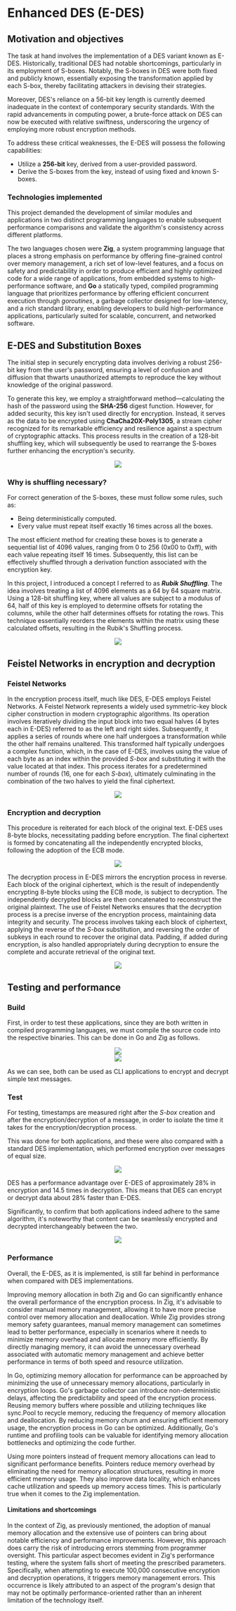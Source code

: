 # Enhanced DES (E-DES)

## Motivation and objectives

The task at hand involves the implementation of a DES variant known as E-DES. Historically, traditional DES had notable shortcomings, particularly in its employment of S-boxes. Notably, the S-boxes in DES were both fixed and publicly known, essentially exposing the transformation applied by each S-box, thereby facilitating attackers in devising their strategies. 

Moreover, DES's reliance on a 56-bit key length is currently deemed inadequate in the context of contemporary security standards. With the rapid advancements in computing power, a brute-force attack on DES can now be executed with relative swiftness, underscoring the urgency of employing more robust encryption methods.

To address these critical weaknesses, the E-DES will possess the following capabilities:
- Utilize a **256-bit** key, derived from a user-provided password.
- Derive the S-boxes from the key, instead of using fixed and known S-boxes.

### Technologies implemented

This project demanded the development of similar modules and applications in two distinct programming languages to enable subsequent performance comparisons and validate the algorithm's consistency across different platforms.

The two languages chosen were **Zig**, a system programming language that places a strong emphasis on performance by offering fine-grained control over memory management, a rich set of low-level features, and a focus on safety and predictability in order to produce efficient and highly optimized code for a wide range of applications, from embedded systems to high-performance software, and **Go** a statically typed, compiled programming language that prioritizes performance by offering efficient concurrent execution through _goroutines_, a garbage collector designed for low-latency, and a rich standard library, enabling developers to build high-performance applications, particularly suited for scalable, concurrent, and networked software.

<div style="page-break-after: always;"></div>

## E-DES and Substitution Boxes

The initial step in securely encrypting data involves deriving a robust 256-bit key from the user's password, ensuring a level of confusion and diffusion that thwarts unauthorized attempts to reproduce the key without knowledge of the original password.

To generate this key, we employ a straightforward method—calculating the hash of the password using the **SHA-256** digest function. However, for added security, this key isn't used directly for encryption. Instead, it serves as the data to be encrypted using **ChaCha20X-Poly1305**, a stream cipher recognized for its remarkable efficiency and resilience against a spectrum of cryptographic attacks. This process results in the creation of a 128-bit shuffling key, which will subsequently be used to rearrange the S-boxes further enhancing the encryption's security.

<div align="center">
    <img src="./doc/prints/03-key-exchange-index.png">
</div>

### Why is shuffling necessary?

For correct generation of the S-boxes, these must follow some rules, such as:

- Being deterministically computed.
- Every value must repeat itself exactly 16 times across all the boxes.

The most efficient method for creating these boxes is to generate a sequential list of 4096 values, ranging from 0 to 256 (0x00 to 0xff), with each value repeating itself 16 times. Subsequently, this list can be effectively shuffled through a derivation function associated with the encryption key.

In this project, I introduced a concept I referred to as **_Rubik Shuffling_**. The idea involves treating a list of 4096 elements as a 64 by 64 square matrix. Using a 128-bit shuffling key, where all values are subject to a modulus of 64, half of this key is employed to determine offsets for rotating the columns, while the other half determines offsets for rotating the rows. This technique essentially reorders the elements within the matrix using these calculated offsets, resulting in the Rubik's Shuffling process.

<div align="center">
    <img src="./doc/prints/04-rubikshuffle.png">
</div>

## Feistel Networks in encryption and decryption

### Feistel Networks

In the encryption process itself, much like DES, E-DES employs Feistel Networks. A Feistel Network represents a widely used symmetric-key block cipher construction in modern cryptographic algorithms. Its operation involves iteratively dividing the input block into two equal halves (4 bytes each in E-DES) referred to as the left and right sides. Subsequently, it applies a series of rounds where one half undergoes a transformation while the other half remains unaltered. This transformed half typically undergoes a complex function, which, in the case of E-DES, involves using the value of each byte as an index within the provided _S-box_ and substituting it with the value located at that index. This process iterates for a predetermined number of rounds (16, one for each _S-box_), ultimately culminating in the combination of the two halves to yield the final ciphertext.

<div align="center">
    <img src="./doc/prints/06-feistel-enc.png">
</div>

### Encryption and decryption

This procedure is reiterated for each block of the original text. E-DES uses 8-byte blocks, necessitating padding before encryption. The final ciphertext is formed by concatenating all the independently encrypted blocks, following the adoption of the ECB mode.

<div align="center">
    <img src="./doc/prints/05-block-encryption.png">
</div>


The decryption process in E-DES mirrors the encryption process in reverse. Each block of the original ciphertext, which is the result of independently encrypting 8-byte blocks using the ECB mode, is subject to decryption. The independently decrypted blocks are then concatenated to reconstruct the original plaintext. The use of Feistel Networks ensures that the decryption process is a precise inverse of the encryption process, maintaining data integrity and security. The process involves taking each block of ciphertext, applying the reverse of the _S-box_ substitution, and reversing the order of subkeys in each round to recover the original data. Padding, if added during encryption, is also handled appropriately during decryption to ensure the complete and accurate retrieval of the original text.

<div align="center">
    <img src="./doc/prints/07-feistel-dec.png">
</div>

<div style="page-break-after: always;"></div>

## Testing and performance

### Build

First, in order to test these applications, since they are both written in compiled programming languages, we must compile the source code into the respective binaries. This can be done in Go and Zig as follows.

<div align="center">
    <img src="./doc/prints/go-01-build.png">
</div>

<div align="center">
    <img src="./doc/prints/zig-01-build.png">
</div>

As we can see, both can be used as CLI applications to encrypt and decrypt simple text messages.

### Test

For testing, timestamps are measured right after the _S-box_ creation and after the encryption/decryption of a message, in order to isolate the time it takes for the encryption/decryption process.

This was done for both applications, and these were also compared with a standard DES implementation, which performed encryption over messages of equal size.

<div align="center">
    <img src="./doc/prints/02-test.png">
</div>

DES has a performance advantage over E-DES of approximately 28% in encryption and 14.5 times in decryption. This means that DES can encrypt or decrypt data about 28% faster than E-DES.

Significantly, to confirm that both applications indeed adhere to the same algorithm, it's noteworthy that content can be seamlessly encrypted and decrypted interchangeably between the two.

<div align="center">
    <img src="./doc/prints/go-zig-exchange.png">
</div>

<div style="page-break-after: always;"></div>

### Performance

Overall, the E-DES, as it is implemented, is still far behind in performance when compared with DES implementations.

Improving memory allocation in both Zig and Go can significantly enhance the overall performance of the encryption process. In Zig, it's advisable to consider manual memory management, allowing it to have more precise control over memory allocation and deallocation. While Zig provides strong memory safety guarantees, manual memory management can sometimes lead to better performance, especially in scenarios where it needs to minimize memory overhead and allocate memory more efficiently. By directly managing memory, it can avoid the unnecessary overhead associated with automatic memory management and achieve better performance in terms of both speed and resource utilization.

In Go, optimizing memory allocation for performance can be approached by minimizing the use of unnecessary memory allocations, particularly in encryption loops. Go's garbage collector can introduce non-deterministic delays, affecting the predictability and speed of the encryption process. Reusing memory buffers where possible and utilizing techniques like sync.Pool to recycle memory, reducing the frequency of memory allocation and deallocation. By reducing memory churn and ensuring efficient memory usage, the encryption process in Go can be optimized. Additionally, Go's runtime and profiling tools can be valuable for identifying memory allocation bottlenecks and optimizing the code further.

Using more pointers instead of frequent memory allocations can lead to significant performance benefits. Pointers reduce memory overhead by eliminating the need for memory allocation structures, resulting in more efficient memory usage. They also improve data locality, which enhances cache utilization and speeds up memory access times. This is particularly true when it comes to the Zig implementation.

#### Limitations and shortcomings

In the context of Zig, as previously mentioned, the adoption of manual memory allocation and the extensive use of pointers can bring about notable efficiency and performance improvements. However, this approach does carry the risk of introducing errors stemming from programmer oversight. This particular aspect becomes evident in Zig's performance testing, where the system falls short of meeting the prescribed parameters. Specifically, when attempting to execute 100,000 consecutive encryption and decryption operations, it triggers memory management errors. This occurrence is likely attributed to an aspect of the program's design that may not be optimally performance-oriented rather than an inherent limitation of the technology itself.
